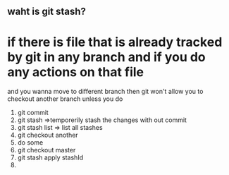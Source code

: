 ## waht is git stash?
# if there is file that is already tracked by git in any branch and if you do any actions on that file
and you wanna move to different branch then git won't allow you to checkout another branch  unless
you do
1. git commit
2. git stash =>temporerily stash the changes with out commit
3. git stash list => list all stashes
4. git checkout another
5. do some
6. git checkout master
7. git stash apply stashId
8. 
